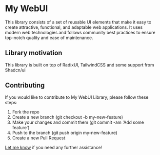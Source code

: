 # My WebUI

This library consists of a set of reusable UI elements that make it easy to create attractive, functional, and adaptable web applications. It uses modern web technologies and follows community best practices to ensure top-notch quality and ease of maintenance.

## Library motivation

This library is built on top of RadixUI, TailwindCSS and some support from Shadcn/ui

## Contributing

If you would like to contribute to My WebUI Library, please follow these steps:

1. Fork the repo
2. Create a new branch (git checkout -b my-new-feature)
3. Make your changes and commit them (git commit -am 'Add some feature')
4. Push to the branch (git push origin my-new-feature)
5. Create a new Pull Request

<a href="mailto:lmint.dev@gmail.com">Let me know</a> if you need any further assistance!
